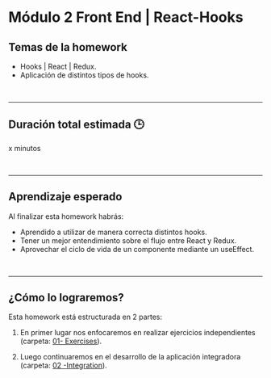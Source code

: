 # Módulo 2 Front End | React-Hooks

## **Temas de la homework**

-  Hooks | React | Redux.
-  Aplicación de distintos tipos de hooks.

<br />

---

## **Duración total estimada 🕒**

x minutos

<br />

---

## **Aprendizaje esperado**

Al finalizar esta homework habrás:

-  Aprendido a utilizar de manera correcta distintos hooks.
-  Tener un mejor entendimiento sobre el flujo entre React y Redux.
-  Aprovechar el ciclo de vida de un componente mediante un useEffect.

<br />

---

## **¿Cómo lo lograremos?**

Esta homework está estructurada en 2 partes:

1. En primer lugar nos enfocaremos en realizar ejercicios independientes (carpeta: [01- Exercises](./01%20-%20Exercises/README.md)).

2. Luego continuaremos en el desarrollo de la aplicación integradora (carpeta: [02 -Integration](./02%20-%20Integration/README.md)).

